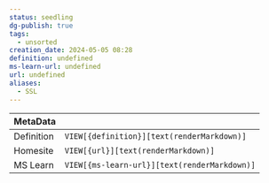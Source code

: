 ```yaml
---
status: seedling
dg-publish: true
tags:
  - unsorted
creation_date: 2024-05-05 08:28
definition: undefined
ms-learn-url: undefined
url: undefined
aliases:
  - SSL
---
```


| MetaData   |                                              |
| ---------- | -------------------------------------------- |
| Definition | `VIEW[{definition}][text(renderMarkdown)]`   |
| Homesite   | `VIEW[{url}][text(renderMarkdown)]`          |
| MS Learn   | `VIEW[{ms-learn-url}][text(renderMarkdown)]` |
